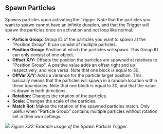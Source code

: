 ## Spawn Particles
Spawns particles upon activating the Trigger. Note that the particles you want to spawn cannot have an infinite duration, and that the Trigger will spawn the particles once on activation and not loop like normal.

- **Particle Group:** Group ID of the particles you want to spawn at the "Position Group". It can consist of multiple particles.
- **Position Group:** Position at which the particles will spawn. This Group ID can only consist of one object.
- **Offset X/Y:** Offsets the position the particles are spawned at relatives to "Position Group". A positive value adds an offset right and up respectively, and vice versa. Note that one block is equal to 30.
- **OffVar X/Y:** Adds a variance for the particle target position. This basically means that the particles will spawn in a random location within these boundaries. Note that one block is equal to 30, and that the value is drawn in both directions.
- **Rotation:** Changes the rotation of the particles.
- **Scale:** Changes the scale of the particles.
- **Match Rot:** Makes the rotation of the spawned particles match. Only useful when "Particle Group" contains multiple particles without rotation set in their own settings.

![](https://guia.editorgd.xyz/assets/img/figures/118.png)
*Figure 7.32: Example usage of the Spawn Particle Trigger.*<br>

